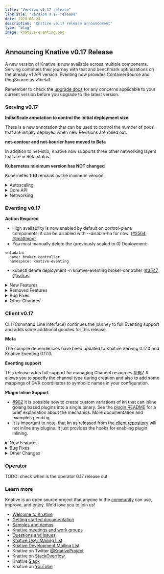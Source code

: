 ```yaml
---
title: "Version v0.17 release"
linkTitle: "Version 0.17 release"
date: 2020-08-24
description: "Knative v0.17 release announcement"
type: "blog"
image: knative-eventing.png
---
```



## Announcing Knative v0.17 Release

A new version of Knative is now available across multiple components.
Serving continues their journey with test and benchmark optimizations on the already v1 API version.
Eventing now provides ContainerSource and PingSource as v1beta1.

Remember to check the [upgrade docs](https://knative.dev/docs/install/upgrade-installation/) for any concerns applicable to your current version before you upgrade to the latest version.


### Serving v0.17

**InitialScale annotation to control the initial deployment size**

There is a new annotation that can be used to control the number of pods that are initially deployed when new Revisions are rolled out.

**net-contour and net-kourier have moved to Beta**

In addition to net-istio, Knative now supports three other networking layers that are in Beta status.

**Kubernetes minimum version has NOT changed**

Kubernetes **1.16** remains as the minimum version.

<details><summary>Autoscaling</summary>

- Launched the initial scale with possibility of starting with 0
(thanks [@taragu](https://github.com/taragu)) [[#8613](https://github.com/knative/serving/pull/8613), [#8846](https://github.com/knative/serving/pull/8846)]
- Launched new KPA statuses, which permit significant simplification of the state machine in revision and KPA itself:
    - Initial scale reached (thanks [@markusthoemmes](https://github.com/markusthoemmes) & [@taragu](https://github.com/taragu))
    - SKS ready (thanks [@vagababov](https://github.com/vagababov))
- Concurrency & stat reporting rewrite in Activator (thanks [@markusthoemmes](https://github.com/markusthoemmes)) [[#8787](https://github.com/knative/serving/pull/8787), [#8796](https://github.com/knative/serving/pull/8796) ]
- Configurable idle conns/conns per host (thanks [@vagababov](https://github.com/vagababov) & [@julz](https://github.com/julz)) [[#8810](https://github.com/knative/serving/pull/8810), [#9027](https://github.com/knative/serving/pull/9027)]
- Optimize pod counting in KPA (3 passes over pods to 1) (thanks [@vagababov](https://github.com/vagababov)) [[#8759](https://github.com/knative/serving/pull/8759), [#8762](https://github.com/knative/serving/pull/8762)]
- Tricky optimization of returned lambda in activator saving 16b allocations per every request in activator (thanks [@julz](https://github.com/julz)) ([#8851](https://github.com/knative/serving/pull/8851)
- Lots of new benchmarks (thanks [@julz](https://github.com/julz) & [@markusthoemmes](https://github.com/markusthoemmes))
- Various cleanups, test stability, code optimizations, etc (thanks [@julz](https://github.com/julz), [@markusthoemmes](https://github.com/markusthoemmes), [@vagababov](https://github.com/vagababov), [@skonto](https://github.com/skonto))
</details>


<details><summary>Core API</summary>

- Leader Election enabled by default (thanks [@mattmoor](https://github.com/mattmoor))
    - By default control plane components now enable leader election, which can be disabled (for now) with --disable-ha.
- New feature flags are now available - see config-features for details
    - Enable affinity, nodeSelector and tolerations. [#8645](https://github.com/knative/serving/pull/8645) (thanks [@emaildanwilson](https://github.com/emaildanwilson))
    - Enable additional container & pod security context attributes. [#9060](https://github.com/knative/serving/pull/9060) (thanks [@dprotaso](https://github.com/dprotaso))
- Adopt a two-lane work queue for our controllers to prevent starvation during global re-syncs [pkg#1512](https://github.com/knative/pkg/pull/1512) (thanks [@vagababov](https://github.com/vagababov))
- Add config knob "max-value," which allows for setting a cluster-wide value for the max scale of any revision that doesn't have the "autoscaling.knative.dev/maxScale" annotation. [#8951](https://github.com/knative/serving/pull/8951) (thanks [@arturenault](https://github.com/arturenault))
- Adds a 60 second timeout for image digest resolution to guard against slow registries [#8724](https://github.com/knative/serving/pull/8724) (thanks [@julz](https://github.com/julz))
- Implemented new garbage collector that allows for either time-based or min/max count bounds for automatic deletion of old revisions. [#8621](https://github.com/knative/serving/pull/8621) (thanks [@whaught](https://github.com/whaught))
    - To enable this a new v2 Labeler populates RoutingState and RoutingStateModified annotations on Revisions
- PodSpec DryRun also validates unparented (service-less) Configurations. [#8828](https://github.com/knative/serving/pull/8828) (thanks [@whaught](https://github.com/whaught))
- Users can specify the size of the initial deployment with both cluster-wide flag initial-scale, and annotation "autoscaling.internal.knative.dev/initialScale". Cluster-wide flag allow-zero-initial-scale controls whether the cluster-wide and revision initial scale can be zero. [#8846](https://github.com/knative/serving/pull/8846), (thanks [@taragu](https://github.com/taragu))
- When enabled, the ResponsiveGC feature flag disables lastPinned annotation timestamp refreshes [#8757](https://github.com/knative/serving/pull/8757) (thanks [@whaught](https://github.com/whaught))
- Added a workaround so Knative will work on AKS 1.17+ [pkg#1592](https://github.com/knative/pkg/pull/1592) (thanks [@n3wscott](https://github.com/n3wscott))
- Webhooks now drain for longer when shutting down [pkg#1517](https://github.com/knative/pkg/pull/1517) (thanks [@mattmoor](https://github.com/mattmoor))
</details>

<details><summary>Networking</summary>

- Net-contour is moved to Beta stage [#2737](https://github.com/knative/serving/pull/2737) (thanks [@mattmoor](https://github.com/mattmoor))
- Net-kourier is moved to Beta stage [#2738](https://github.com/knative/serving/pull/2738) (thanks [@mattmoor](https://github.com/mattmoor))
- The default Kingress timeout is increased to 48 hours to prevent gRPC stream timeout [#8965](https://github.com/knative/serving/pull/8965) (thanks [@tcnghia](https://github.com/tcnghia))
- Code in knative/serving/pkg/network is completely moved to knative/networking repo (thanks [@tcnghia](https://github.com/tcnghia))
- Placeholder service's labels and annotations are propagated from Route. [#8798](https://github.com/knative/serving/pull/8798) (thanks [@nak3](https://github.com/nak3))
- When auto TLS is enabled, now net-istio controller generates Istio TLS Gateway per Kingress instead of reconciling the knative-ingress-gateway Gateway [knative-sandbox/net-istio#170](https://github.com/knative-sandbox/net-istio/pull/170) (thanks [@ZhiminXiang](https://github.com/ZhiminXiang)
- Kingress (net-istio) introduces RewriteHost feature [knative-sandbox/net-istio#174](https://github.com/knative-sandbox/net-istio/pull/174) (thanks [@julz](https://github.com/julz))
- Kingress prober improvement for net-istio: probing a single host instead of every host to improve the throughput of the prober queue [knative-sandbox/net-istio##190](https://github.com/knative-sandbox/net-istio/pull/190) (thanks [@JRBANCEL](https://github.com/JRBANCEL))
</details>

### Eventing v0.17

**Action Required**
- High availability is now enabled by default on control-plane components; it can be disabled with --disable-ha for now. ([#3564](https://github.com/knative/eventing/pull/3564), [@mattmoor](https://github.com/mattmoor)
- You must manually delete the (previously scaled to 0) Deployment:
```
metadata:
  name: broker-controller
  namespace: knative-eventing
```
- kubectl delete deployment -n knative-eventing broker-controller
([#3547](https://github.com/knative/eventing/pull/3547), [@vaikas](https://github.com/vaikas)


<details><summary>New Features</summary>

- ContainerSource is now in v1beta1 ([#3661](https://github.com/knative/eventing/pull/3661), [@bharattkukreja](https://github.com/bharattkukreja)
- SinkBinding is now in v1beta1 ([#3577](https://github.com/knative/eventing/pull/3577), [@nachocano](https://github.com/nachocano)
- Eventing conformance tests now can validate Sources status conformance ([#3605](https://github.com/knative/eventing/pull/3605), [@devguyio](https://github.com/devguyio)
- PingSource now supports setting the time zone. ([#3607](https://github.com/knative/eventing/pull/3607), [@lionelvillard](https://github.com/lionelvillard)
- The APIServerSource now sets name, kind and namespace as extension attributes in the CloudEvent. ([#3741](https://github.com/knative/eventing/pull/3741), [@danyinggu](https://github.com/danyinggu)
- Add two flags to broker to control rest client QPS / Burst. Defaults to same as before. ([#3632](https://github.com/knative/eventing/pull/3632), [@vaikas](https://github.com/vaikas)
- In Memory Channel and Multi-Tenant Channel Based Broker retry sending events ([#2932](https://github.com/knative/eventing/pull/2932), [@pierDipi](https://github.com/pierDipi)

</details>



<details><summary>Removed Features</summary>

- Do not emit k8s events for every successful reconcile of IMC ([#3676](https://github.com/knative/eventing/pull/3676), [@vaikas](https://github.com/vaikas)
- Remove the v1alpha1 CRD api versions. ([#3494](https://github.com/knative/eventing/pull/3494), [@vaikas](https://github.com/vaikas)
- Remove PingSource v1alpha1 API ([#3837](https://github.com/knative/eventing/pull/3837), [@lionelvillard](https://github.com/lionelvillard)

</details>


<details><summary>Bug Fixes</summary>

- Fixes issue where migration jobs would fail on Istio cluster with auto-inject enabled ([#3534](https://github.com/knative/eventing/pull/3534), [@vayyappaneni](https://github.com/vayyappaneni)
- For ApiServerSource, the Kubernetes event "ApiServerSourceReconciled" is no longer produced for clean runs of the ReconcileKind method. ([#3693](https://github.com/knative/eventing/pull/3693), [@n3wscott](https://github.com/n3wscott)
- For Channel, the Kubernetes event "ChannelReconciled" is no longer produced for clean runs of the ReconcileKind method. ([#3694](https://github.com/knative/eventing/pull/3694), [@n3wscott](https://github.com/n3wscott)
- For EventType, the Kubernetes event "EventTypeReconciled" is no longer produced for clean runs of the ReconcileKind method. ([#3696](https://github.com/knative/eventing/pull/3696), [@n3wscott](https://github.com/n3wscott)
- For MTBroker, the Kubernetes event "BrokerReconciled" is no longer produced for clean runs of the FinalizeKind method. ([#3697](https://github.com/knative/eventing/pull/3697), [@n3wscott](https://github.com/n3wscott)
- For Parallel, the Kubernetes event "ParallelReconciled" is no longer produced for clean runs of the ReconcileKind method. ([#3698](https://github.com/knative/eventing/pull/3698), [@n3wscott](https://github.com/n3wscott)
- For PingSource, the Kubernetes event "PingSourceReconciled" is no longer produced for clean runs of the ReconcileKind method.
- For Sequence, the Kubernetes event "SequenceReconciled" is no longer produced for clean runs of the ReconcileKind method. ([#3699](https://github.com/knative/eventing/pull/3699), [@n3wscott](https://github.com/n3wscott)
- For Subscription, the Kubernetes event "SubscriptionReconciled" is no longer produced for clean runs of the ReconcileKind method. ([#3695](https://github.com/knative/eventing/pull/3695), [@n3wscott](https://github.com/n3wscott)
- DeadLetterChannel was being dropped when converting between v1beta1<->v1 ([#3574](https://github.com/knative/eventing/pull/3574), [@vaikas](https://github.com/vaikas)
- Not all the conditions were being properly converted between v1beta1<->v1. Basically only the Ready was.
- Extend the terminationGracePeriod to fix issues shutting down the webhook. ([#3596](https://github.com/knative/eventing/pull/3596), [@mattmoor](https://github.com/mattmoor)
- v1 and v1beta1 DeliverySpec.BackoffDelay accept ISO8601 duration ([#3619](https://github.com/knative/eventing/pull/3619), [@pierDipi](https://github.com/pierDipi)
- PingSource does not lose events anymore when being shutdown close to the minute ([#3831](https://github.com/knative/eventing/pull/3831), [@lionelvillard](https://github.com/lionelvillard)

</details>


<details><summary>Other Changes</summary>

- Add missing "leases" RBAC to controller and webhook to support leader election. ([#3562](https://github.com/knative/eventing/pull/3562), [@mattmoor](https://github.com/mattmoor)
- Control plane components now specify anti-affinity so that replicas will not be colocated. ([#3795](https://github.com/knative/eventing/pull/3795), [@mattmoor](https://github.com/mattmoor)
- The multi-tenant PingSource adapter consumes less resources. ([#3451](https://github.com/knative/eventing/pull/3451), [@lionelvillard](https://github.com/lionelvillard)
- Reconcile eventing.{Broker,Trigger} using v1 api shape. Operate on dependent resources (Subscriptions, etc.) using their v1 shapes. ([#3587](https://github.com/knative/eventing/pull/3587), [@vaikas](https://github.com/vaikas)
- When Trigger is reconciled, do not emit an event for it ([#3643](https://github.com/knative/eventing/pull/3643), [@vaikas](https://github.com/vaikas)

</details>

### Client v0.17

CLI (Command Line Interface) continues the journey to full Eventing support and adds some additional goodies for this release.

**Meta**

The compile dependencies have been updated to Knative Serving 0.17.0 and Knative Eventing 0.17.0.

**Eventing support**

This release adds full support for managing Channel resources [#967](https://github.com/knative/client/pull/967). It allows you to specify the channel type during creation and also to add some mappings of GVK coordinates to symbolic names in your configuration.

**Plugin Inline Support**

- [#902](https://github.com/knative/client/pull/902) It is possible now to create custom variations of kn that can inline golang based plugins into a single binary. See the [plugin README](https://github.com/knative/client/tree/master/docs/plugins#plugin-inlining) for a brief explanation about the mechanics. More documentation and examples pending.
- It is important to note, that kn as released from the [client repository](https://github.com/knative/client) will not inline any plugins. It just provides the hooks for enabling plugin inlining.

<details><summary>New Features</summary>

- [#980](https://github.com/knative/client/pull/980) kn source list use now an own list type for heterogeneous lists 
- [#951](https://github.com/knative/client/pull/951) NAMESPACE header column has been added to kn source list -A
- [#937](https://github.com/knative/client/pull/937) Add support to combine kn service create --filename with other options 

</details>

<details><summary>Bug Fixes</summary>

- [#975](https://github.com/knative/client/pull/975) Client side volume name generation has been fixed 
- [#948](https://github.com/knative/client/pull/948) List only built-in sources if access to CRDs is restricted

</details>

<details><summary>Other Changes</summary>

- [#974](https://github.com/knative/client/pull/974) Build test images for e2e tests, add `.ko.yaml` specifying base image
- [#972](https://github.com/knative/client/pull/972) Add mock test client for dynamic client
- [#971](https://github.com/knative/client/pull/971) Fix exit code for `kn service delete` and `kn revision delete` failures
- [#957](https://github.com/knative/client/pull/957) Allow the kn test image to be customized via environment variable
- [#943](https://github.com/knative/client/pull/943) Separate PodSpecFlags from Service ConfigurationEditFlags

</details>


### Operator

TODO: check when is the operator 0.17 release cut

### Learn more
Knative is an open source project that anyone in the [community](https://knative.dev/community/) can use, improve, and enjoy. We'd love you to join us!

- [Welcome to Knative](https://knative.dev/docs#welcome-to-knative)
- [Getting started documentation](https://knative.dev/docs/#getting-started)
- [Samples and demos](https://knative.dev/docs#samples-and-demos)
- [Knative meetings and work groups](https://knative.dev/contributing/#working-group)
- [Questions and issues](https://knative.dev/contributing/#questions-and-issues)
- [Knative User Mailing List](https://groups.google.com/forum/#!forum/knative-users)
- [Knative Development Mailing List](https://groups.google.com/forum/#!forum/knative-dev)
- Knative on Twitter [@KnativeProject](https://twitter.com/KnativeProject)
- Knative on [StackOverflow](https://stackoverflow.com/questions/tagged/knative)
- Knative [Slack](https://slack.knative.dev)
- Knative on [YouTube](https://www.youtube.com/channel/UCq7cipu-A1UHOkZ9fls1N8A)
